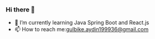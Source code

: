 ### Hi there 👋






- 🌱 I’m currently learning Java Spring Boot and React.js
- 📫 How to reach me:gulbike.aydin199936@gmail.com


 <!---  
![](https://komarev.com/ghpvc/?username=gulbikee)
--->
